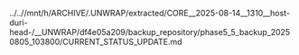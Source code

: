 ../..//mnt/h/ARCHIVE/.UNWRAP/extracted/CORE__2025-08-14__1310__host-duri-head-/__UNWRAP/df4e05a209/backup_repository/phase5_5_backup_20250805_103800/CURRENT_STATUS_UPDATE.md